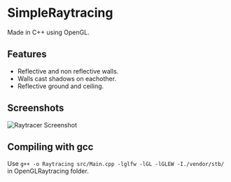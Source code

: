 # SimpleRaytracing
Made in C++ using OpenGL.

## Features
* Reflective and non reflective walls.
* Walls cast shadows on eachother.
* Reflective ground and ceiling.

## Screenshots
![Raytracer Screenshot](https://user-images.githubusercontent.com/39171004/58558202-7d0bcb00-8220-11e9-9e37-59e42a5063b5.PNG)

## Compiling with gcc
Use `g++ -o Raytracing src/Main.cpp -lglfw -lGL -lGLEW -I./vendor/stb/` in OpenGLRaytracing folder.
